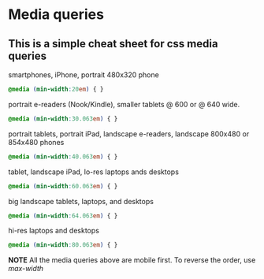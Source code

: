 # Media queries

## This is a simple cheat sheet for css media queries

smartphones, iPhone, portrait 480x320 phone

```css
@media (min-width:20em) { }
```

portrait e-readers (Nook/Kindle), smaller tablets @ 600 or @ 640 wide.

```css
@media (min-width:30.063em) { }
```

portrait tablets, portrait iPad, landscape e-readers, landscape 800x480 or 854x480 phones

```css
@media (min-width:40.063em) { }
```

tablet, landscape iPad, lo-res laptops ands desktops

```css
@media (min-width:60.063em) { }
```

big landscape tablets, laptops, and desktops

```css
@media (min-width:64.063em) { }
```

hi-res laptops and desktops

```css
@media (min-width:80.063em) { }
```

**NOTE** All the media queries above are mobile first. To reverse the order, use *max-width*

